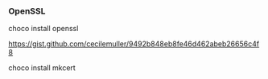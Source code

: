 

### OpenSSL

choco install openssl


https://gist.github.com/cecilemuller/9492b848eb8fe46d462abeb26656c4f8


choco install mkcert